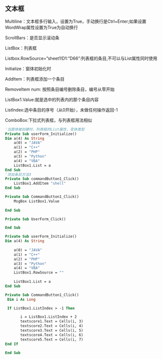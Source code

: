 ## 文本框

Multiline：文本框多行输入，设置为True，手动换行是Ctrl+Enter;如果设置WordWrap属性设置为True为自动换行

ScrollBars：是否显示滚动条

ListBox：列表框

Listbox.RowSource=”sheet1!D1:”D66”:列表框的条目,不可以与List属性同时使用

Initialize：窗体初始化时

AddItem：列表框添加一个条目

RemoveItem num: 按照条目编号删除条目，编号从零开始

ListBox1.Value:就是选中的列表内的那个条目内容

ListIndex:选中条目的序号（从0开始），未做任何操作返回-1

ComboBox:下拉式列表框，与列表框用法相似

```vb
'当窗体被创建时，列表框的List属性，变体类型
Private Sub userForm_Initialize()
Dim a(4) As String
    a(0) = "JAVA"
    a(1) = "C++"
    a(2) = "PHP"
    a(3) = "Python"
    a(4) = "VBA"
    ListBox1.List = a
End Sub
'添加条目方法3
Private Sub commandButton1_Click()
    ListBox1.AddItem "shell"
End Sub
```

```vb
Private Sub CommandButton1_Click()
    MsgBox ListBox1.Value
    
End Sub

Private Sub UserForm_Click()

End Sub

Private Sub userForm_Initialize()
Dim a(4) As String
    
    a(0) = "JAVA"
    a(1) = "C++"
    a(2) = "PHP"
    a(3) = "Python"
    a(4) = "VBA"
    ListBox1.RowSource = ""
    
    ListBox1.List = a
End Sub
```

```vb
Private Sub CommandButton1_Click()
 Dim i As Long

 If ListBox1.ListIndex > -1 Then

       i = ListBox1.ListIndex + 2
       textscore1.Text = Cells(i, 3)
       textscore2.Text = Cells(i, 4)
       textscore3.Text = Cells(i, 5)
       textscore4.Text = Cells(i, 6)
       textscore5.Text = Cells(i, 7)
End If

End Sub
```

